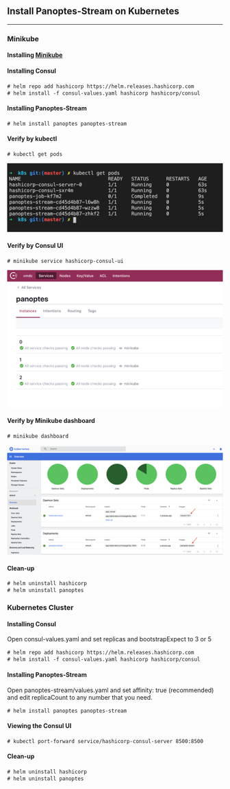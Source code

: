 ## Install Panoptes-Stream on Kubernetes
--------------

### Minikube

#### Installing [Minikube](https://kubernetes.io/docs/tasks/tools/install-minikube/)
#### Installing Consul
```console
# helm repo add hashicorp https://helm.releases.hashicorp.com
# helm install -f consul-values.yaml hashicorp hashicorp/consul
```
#### Installing Panoptes-Stream
```console
# helm install panoptes panoptes-stream
```
#### Verify by kubectl
```console
# kubectl get pods
```
![minikube dashboard](imgs/minikube_kubectl.png)
#### Verify by Consul UI
```console
# minikube service hashicorp-consul-ui
```
![minikube dashboard](imgs/minikube_consul.png)
#### Verify by Minikube dashboard
```console
# minikube dashboard
```
![minikube dashboard](imgs/minikube_dashboard.png)
#### Clean-up
```console
# helm uninstall hashicorp 
# helm uninstall panoptes 
```

### Kubernetes Cluster

#### Installing Consul
Open consul-values.yaml and set replicas and bootstrapExpect to 3 or 5 
```console
# helm repo add hashicorp https://helm.releases.hashicorp.com
# helm install -f consul-values.yaml hashicorp hashicorp/consul
```
#### Installing Panoptes-Stream
Open panoptes-stream/values.yaml and set affinity: true (recommended) and edit replicaCount to any number that you need.
```console
# helm install panoptes panoptes-stream
```
#### Viewing the Consul UI
```console
# kubectl port-forward service/hashicorp-consul-server 8500:8500
```
#### Clean-up
```console
# helm uninstall hashicorp 
# helm uninstall panoptes 
```